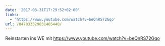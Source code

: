 ```yaml
---
date: '2017-03-31T17:29:52+02:00'
links:
  - 'https://www.youtube.com/watch?v=beQnRS72Gqo'
url: /847833329831485440/
---
```

Reinstarten ins WE mit https://www.youtube.com/watch?v=beQnRS72Gqo

